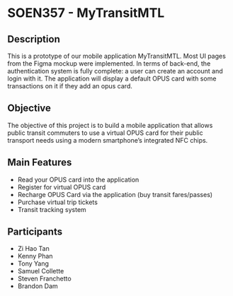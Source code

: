 # SOEN357 - MyTransitMTL

## Description
This is a prototype of our mobile application MyTransitMTL. Most UI pages from the Figma mockup were implemented. In terms of back-end, the authentication system is fully complete: a user can create an account and login with it. The application will display a default OPUS card with some transactions on it if they add an opus card.

## Objective
The objective of this project is to build a mobile application that allows public transit commuters to use a virtual OPUS card for their public transport needs using a modern smartphone’s integrated NFC chips.

## Main Features
- Read your OPUS card into the application
- Register for virtual OPUS card
- Recharge OPUS Card via the application (buy transit fares/passes)
- Purchase virtual trip tickets
- Transit tracking system 


## Participants
- Zi Hao Tan
- Kenny Phan
- Tony Yang
- Samuel Collette
- Steven Franchetto
- Brandon Dam
